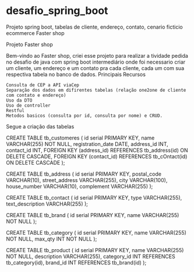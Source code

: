 # desafio_spring_boot
Projeto spring boot, tabelas de cliente, endereço, contato, cenario ficticio ecommerce Faster shop

Projeto Faster shop

Bem-vindo ao Faster shop, criei esse projeto para realizar a tividade pedida no desafio de java com spring boot intermediário onde foi necessario criar um cliente, um endereço e um contato pra cada cliente, cada um com sua respectiva tabela no banco de dados.
Principais Recursos

    Consulta de CEP a API viaCep
    Separação dos dados em difirentes tabelas (relação one2one de cliente com contato e endereço)
    Uso da DTO
    Uso de controller
    Restful
    Metodos basicos (consulta por id, consulta por nome) e CRUD.

Segue a criação das tabelas

CREATE TABLE tb_customeres (
    id serial PRIMARY KEY,
    name VARCHAR(255) NOT NULL,
    registration_date DATE,
    address_id INT,
    contact_id INT,
    FOREIGN KEY (address_id) REFERENCES tb_address(id) ON DELETE CASCADE,
    FOREIGN KEY (contact_id) REFERENCES tb_cOntact(id) ON DELETE CASCADE
);

CREATE TABLE tb_address (
    id serial PRIMARY KEY,
    postal_code VARCHAR(10),
    street_address VARCHAR(255),
    city VARCHAR(100),
    house_number VARCHAR(10),
    complement VARCHAR(255)
);

CREATE TABLE tb_contact (
    id serial PRIMARY KEY,
    type VARCHAR(255),
    text_description VARCHAR(255)
);


CREATE TABLE tb_brand (
    id serial PRIMARY KEY,
    name VARCHAR(255) NOT NULL
);

CREATE TABLE tb_category (
    id serial PRIMARY KEY,
    name VARCHAR(255) NOT NULL,
    max_qty INT NOT NULL
);


CREATE TABLE tb_product (
    id serial PRIMARY KEY,
    name VARCHAR(255) NOT NULL,
    description VARCHAR(255),
    category_id INT REFERENCES tb_category(id),
    brand_id INT REFERENCES tb_brand(id)
);
